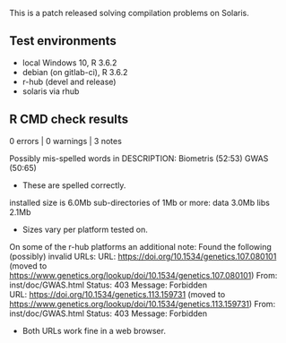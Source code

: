 This is a patch released solving compilation problems on Solaris. 

## Test environments
* local Windows 10, R 3.6.2
* debian (on gitlab-ci), R 3.6.2
* r-hub (devel and release)
* solaris via rhub

## R CMD check results

0 errors | 0 warnings | 3 notes

Possibly mis-spelled words in DESCRIPTION:
  Biometris (52:53)
  GWAS (50:65)

* These are spelled correctly.

installed size is  6.0Mb
  sub-directories of 1Mb or more:
    data   3.0Mb
    libs   2.1Mb

* Sizes vary per platform tested on. 

On some of the r-hub platforms an additional note:
Found the following (possibly) invalid URLs:
  URL: https://doi.org/10.1534/genetics.107.080101 (moved to https://www.genetics.org/lookup/doi/10.1534/genetics.107.080101)
    From: inst/doc/GWAS.html
    Status: 403
    Message: Forbidden  
  URL: https://doi.org/10.1534/genetics.113.159731 (moved to https://www.genetics.org/lookup/doi/10.1534/genetics.113.159731)
    From: inst/doc/GWAS.html
    Status: 403
    Message: Forbidden
    
* Both URLs work fine in a web browser.

